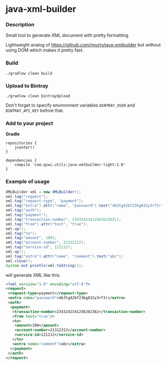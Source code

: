 java-xml-builder
================

### Description
Small tool to generate XML document with pretty formatting. 

Lightweight analog of https://github.com/jmurty/java-xmlbuilder but without using DOM which makes it pretty fast.

### Build
```
./gradlew clean build
```

### Upload to Bintray
```
./gradlew clean bintrayUpload
```
Don't forget to specify environment variables `BINTRAY_USER` and `BINTRAY_API_KEY` before that.

### Add to your project

**Gradle**   
```
repositories {
    jcenter()
}

dependencies {
    compile 'com.qiwi.utils:java-xmlbuilder-light:1.0'
}
```

### Example of usage
```java
XMLBuilder xml = new XMLBuilder();
xml.tag("request");
xml.tag("request-type", "payment");
xml.tag("extra").attr("name", "password").text("4b3tg42bf23bg832y3rf3!").up();
xml.tag("auth");
xml.tag("payment");
xml.tag("transaction-number", 2343242341256262362L);
xml.tag("from").attr("test", "true");
xml.up();
xml.tag("to");
xml.tag("amount", 100);
xml.tag("account-number", 21312312);
xml.tag("service-id", 121212);
xml.up();
xml.tag("extra").attr("name", "comment").text("abc");
xml.close();
System.out.println(xml.toString());
```
will generate XML like this:
```xml
<?xml version="1.0" encoding="utf-8"?>
<request>
 <request-type>payment</request-type>
 <extra name="password">4b3tg42bf23bg832y3rf3!</extra>
 <auth>
  <payment>
   <transaction-number>2343242341256262362</transaction-number>
   <from test="true"/>
   <to>
    <amount>100</amount>
    <account-number>21312312</account-number>
    <service-id>121212</service-id>
   </to>
   <extra name="comment">abc</extra>
  </payment>
 </auth>
</request>
```
